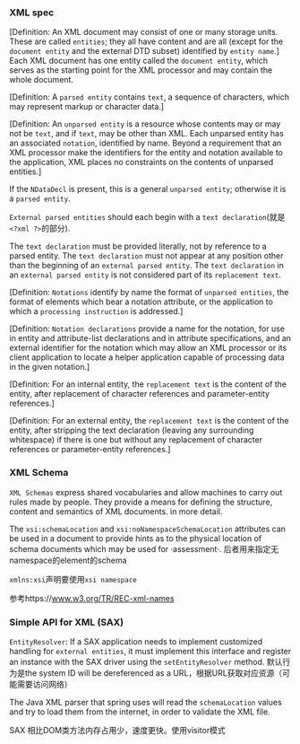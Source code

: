 ### XML spec

[Definition: An XML document may consist of one or many storage units. These are called `entities`; they all have content and are all (except for the `document entity` and the external DTD subset) identified by `entity name`.] Each XML document has one entity called the `document entity`, which serves as the starting point for the XML processor and may contain the whole document.

[Definition: A `parsed entity` contains `text`, a sequence of characters, which may represent markup or character data.]

[Definition: An `unparsed entity` is a resource whose contents may or may not be `text`, and if `text`, may be other than XML. Each unparsed entity has an associated `notation`, identified by name. Beyond a requirement that an XML processor make the identifiers for the entity and notation available to the application, XML places no constraints on the contents of unparsed entities.]

If the `NDataDecl` is present, this is a general `unparsed entity`; otherwise it is a `parsed entity`.

`External parsed entities` should each begin with a `text declaration`(就是`<?xml ?>`的部分).

The `text declaration` must be provided literally, not by reference to a parsed entity. The `text declaration` must not appear at any position other than the beginning of an `external parsed entity`. The `text declaration` in an `external parsed entity` is not considered part of its `replacement text`.

[Definition: `Notations` identify by name the format of `unparsed entities`, the format of elements which bear a notation attribute, or the application to which a `processing instruction` is addressed.]

[Definition: `Notation declarations` provide a name for the notation, for use in entity and attribute-list declarations and in attribute specifications, and an external identifier for the notation which may allow an XML processor or its client application to locate a helper application capable of processing data in the given notation.]

[Definition: For an internal entity, the `replacement text` is the content of the entity, after replacement of character references and parameter-entity references.]

[Definition: For an external entity, the `replacement text` is the content of the entity, after stripping the text declaration (leaving any surrounding whitespace) if there is one but without any replacement of character references or parameter-entity references.]

### XML Schema
`XML Schemas` express shared vocabularies and allow machines to carry out rules made by people. They provide a means for defining the structure, content and semantics of XML documents. in more detail.

The `xsi:schemaLocation` and `xsi:noNamespaceSchemaLocation` attributes can be used in a document to provide hints as to the physical location of schema documents which may be used for ·assessment·. 后者用来指定无namespace的element的schema

`xmlns:xsi`声明要使用`xsi namespace`

参考https://www.w3.org/TR/REC-xml-names

### Simple API for XML (SAX)
`EntityResolver`: If a SAX application needs to implement customized handling for `external entities`, it must implement this interface and register an instance with the SAX driver using the `setEntityResolver` method. 默认行为是the system ID will be dereferenced as a URL，根据URL获取对应资源（可能需要访问网络）

The Java XML parser that spring uses will read the `schemaLocation` values and try to load them from the internet, in order to validate the XML file.

SAX 相比DOM类方法内存占用少，速度更快。使用visitor模式

